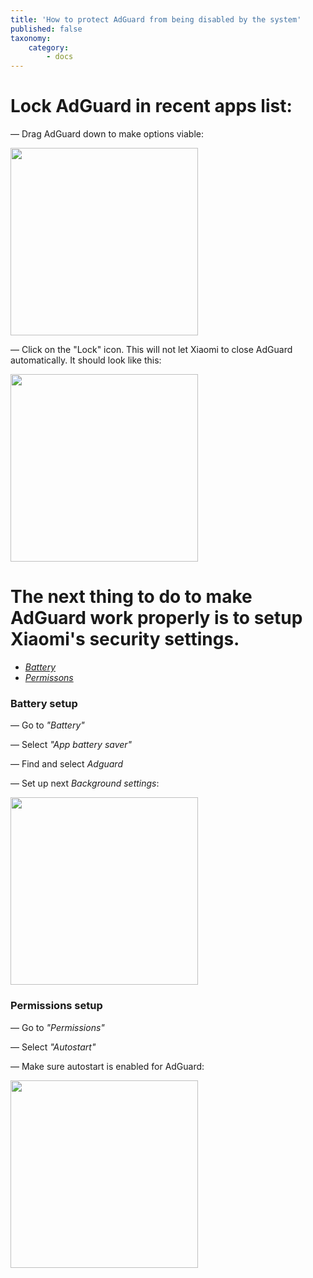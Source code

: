 ```yaml
---
title: 'How to protect AdGuard from being disabled by the system'
published: false
taxonomy:
    category:
        - docs
---
```


# Lock AdGuard in recent apps list:

— Drag AdGuard down to make options viable:

<img src="https://cloud.githubusercontent.com/assets/8577547/19343100/74ff48fa-913d-11e6-8d15-423e5e16353a.png" width="300">

— Click on the "Lock" icon. This will not let Xiaomi to close AdGuard automatically. It should look like this:

<img src="https://cloud.githubusercontent.com/assets/8577547/19343634/a8aadec4-913f-11e6-8a1b-2e440d0d8952.png" width="300">

# The next thing to do to make AdGuard work properly is to setup Xiaomi's security settings.

* _[Battery](#battery-setup)_
* _[Permissons](#permissions-setup)_

### Battery setup

— Go to _"Battery"_ 

— Select _"App battery saver"_

— Find and select _Adguard_

— Set up next _Background settings_:

<img src ="https://cloud.githubusercontent.com/assets/8577547/19349402/78d3a9a8-915b-11e6-8c7e-580b3d278433.png" width="300">

### Permissions setup

— Go to _"Permissions"_

— Select _"Autostart"_

— Make sure autostart is enabled for AdGuard:

<img src="https://cloud.githubusercontent.com/assets/8577547/19349511/07b27d2a-915c-11e6-9759-9703df55e36c.png" width="300">

